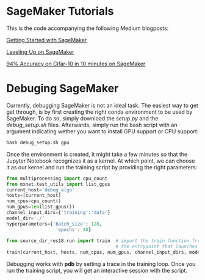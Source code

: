 # SageMaker Tutorials

This is the code accompanying the following Medium blogposts:

[Getting Started with SageMaker](https://medium.com/apache-mxnet/getting-started-with-sagemaker-ebe1277484c9)

[Leveling Up on SageMaker](https://medium.com/apache-mxnet/leveling-up-on-sagemaker-c7a5a438f0f6)

[94% Accuracy on Cifar-10 in 10 minutes on SageMaker](https://medium.com/apache-mxnet/94-accuracy-on-cifar-10-in-10-minutes-with-amazon-sagemaker-754e441d01d7)


# Debuging SageMaker

Currently, debugging SageMaker is not an ideal task. The easiest way to get get through, is by first creating the right conda environment to be used by SageMaker. To do so, simply download the *setup.py* and the *debug_setup.sh* files. Afterwards, simply run the bash script with an argument indicating wether you want to install GPU support or CPU support:

```python
bash debug_setup.sh gpu
```


Once the environment is created, it might take a few minutes so that the Jupyter Notebook recognizes it as a kernel. At which point, we can choose it as our kernel and run the training script by providing the right parameters:

```python
from multiprocessing import cpu_count
from mxnet.test_utils import list_gpus
current_host='debug_algo'
hosts=[current_host]
num_cpus=cpu_count()
num_gpus=len(list_gpus())
channel_input_dirs={'training':'data'}
model_dir='./'
hyperparameters={'batch_size': 128, 
                  'epochs': 40}
                  
from source_dir_res18.run import train  # import the train function from 
                                        # the entrypoint that launches the training loop
train(current_host, hosts, num_cpus, num_gpus, channel_input_dirs, model_dir, hyperparameters)

```

Debugging works with **pdb** by setting a trace in the training loop. Once you run the training script, you will get an interactive session with the script.
